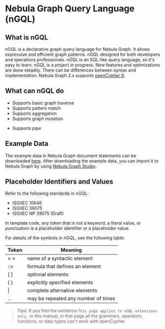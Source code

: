 # Nebula Graph Query Language (nGQL)

## What is nGQL

nGQL is a declarative graph query language for Nebula Graph. It allows expressive and efficient graph patterns. nGQL designed for both developers and operations professionals. nGQL is an SQL-like query language, so it's easy to learn. nGQL is a project in progress. New features and optimizations are done steadily. There can be differences between syntax and implementation. Nebula Graph 2.x supports [openCypher 9](https://www.opencypher.org/resources).

## What can nGQL do

- Supports basic graph traverse
- Supports pattern match
- Supports aggregation
- Supports graph mutation
<!-- - Supports distributed transaction (future release) -->
- Supports pipe

## Example Data

The example data in Nebula Graph document statements can be downloaded [here](../nba-2.X.ngql). After downloading the example data, you can import it to Nebula Graph by using [Nebula Graph Studio](https://github.com/vesoft-inc/nebula-web-docker/tree/master/v2).

## Placeholder Identifiers and Values

Refer to the following standards in nGQL:

- ISO/IEC 10646
- ISO/IEC 39075
- ISO/IEC NP 39075 (Draft)

In template code, any token that is not a keyword, a literal value, or punctuation is a placeholder identifier or a placeholder value.

For details of the symbols in nGQL, see the following table:

|  Token | Meaning  |
|  ----  | ----  |
| < >    | name of a syntactic element |
| ::=    | formula that defines an element |
| [ ]    | optional elements |
| { }    | explicitly specified elements |
|  \|    | complete alternative elements |
| ...    |  may be repeated any number of times |

> Tips: If you find the sentence `This page applies to nGQL extensions only.` in this manual, in that page all the grammars, operators, functions, or data types can't work with openCypher.

